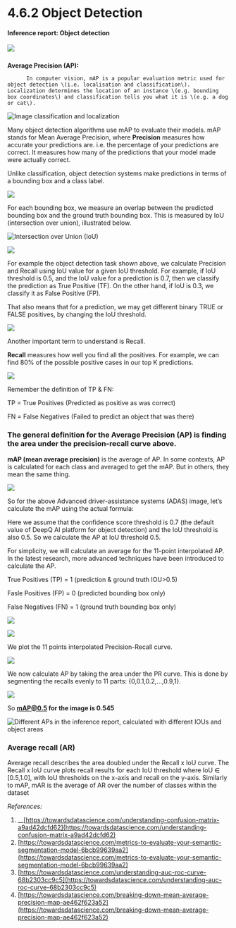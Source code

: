 # 4.6.2 Object Detection

#### Inference report: Object detection

![](../../.gitbook/assets/image%20%28140%29.png)

### **Average Precision \(AP\):**

          In computer vision, mAP is a popular evaluation metric used for object detection \(i.e. localisation and classification\). Localization determines the location of an instance \(e.g. bounding box coordinates\) and classification tells you what it is \(e.g. a dog or cat\).

![Image classification and localization](../../.gitbook/assets/image%20%28202%29.png)

Many object detection algorithms use mAP to evaluate their models. mAP stands for Mean Average Precision, where **Precision** measures how accurate your predictions are. i.e. the percentage of your predictions are correct. It measures how many of the predictions that your model made were actually correct.

Unlike classification, object detection systems make predictions in terms of a bounding box and a class label.

![](../../.gitbook/assets/image%20%28193%29.png)

For each bounding box, we measure an overlap between the predicted bounding box and the ground truth bounding box. This is measured by IoU \(intersection over union\), illustrated below.

![Intersection over Union \(IoU\)](../../.gitbook/assets/image%20%28175%29.png)

![](../../.gitbook/assets/image%20%28197%29.png)

For example the object detection task shown above, we calculate Precision and Recall using IoU value for a given IoU threshold. For example, if IoU threshold is 0.5, and the IoU value for a prediction is 0.7, then we classify the prediction as True Positive \(TF\). On the other hand, if IoU is 0.3, we classify it as False Positive \(FP\).

That also means that for a prediction, we may get different binary TRUE or FALSE positives, by changing the IoU threshold.

![](../../.gitbook/assets/image%20%281%29.png)

Another important term to understand is Recall.

**Recall** measures how well you find all the positives. For example, we can find 80% of the possible positive cases in our top K predictions.

![](../../.gitbook/assets/image%20%28162%29.png)

Remember the definition of TP & FN: 

TP = True Positives \(Predicted as positive as was correct\)

FN = False Negatives \(Failed to predict an object that was there\)

### **The general definition for the Average Precision \(AP\) is finding the area under the precision-recall curve above.**

**mAP \(mean average precision\)** is the average of AP. In some contexts, AP is calculated for each class and averaged to get the mAP. But in others, they mean the same thing.

![](../../.gitbook/assets/image%20%28183%29.png)

So for the above Advanced driver-assistance systems \(ADAS\) image, let’s calculate the mAP using the actual formula:

Here we assume that the confidence score threshold is 0.7 \(the default value of DeepQ AI platform for object detection\) and the IoU threshold is also 0.5. So we calculate the AP at IoU threshold 0.5.

For simplicity, we will calculate an average for the 11-point interpolated AP. In the latest research, more advanced techniques have been introduced to calculate the AP.

True Positives \(TP\) = 1 \(prediction & ground truth IOU&gt;0.5\)

Fasle Positives \(FP\) = 0 \(predicted bounding box only\)

False Negatives \(FN\) = 1 \(ground truth bounding box only\)

![](../../.gitbook/assets/image%20%28182%29.png)

![](../../.gitbook/assets/image%20%28130%29.png)

We plot the 11 points interpolated Precision-Recall curve.

![](../../.gitbook/assets/image%20%2837%29.png)

We now calculate AP by taking the area under the PR curve. This is done by segmenting the recalls evenly to 11 parts: {0,0.1,0.2,…,0.9,1}.

![](../../.gitbook/assets/image%20%28166%29.png)

So **mAP@0.5 for the image is 0.545**

![Different APs in the inference report, calculated with different IOUs and object areas](../../.gitbook/assets/image%20%28101%29.png)

### **Average recall \(AR\)**

Average recall describes the area doubled under the Recall x IoU curve. The Recall x IoU curve plots recall results for each IoU threshold where IoU ∈ \[0.5,1.0\], with IoU thresholds on the x-axis and recall on the y-axis. Similarly to mAP, mAR is the average of AR over the number of classes within the dataset



_References:_

1. \_\_[https://towardsdatascience.com/understanding-confusion-matrix-a9ad42dcfd62](https://towardsdatascience.com/understanding-confusion-matrix-a9ad42dcfd62)
2. [https://towardsdatascience.com/metrics-to-evaluate-your-semantic-segmentation-model-6bcb99639aa2](https://towardsdatascience.com/metrics-to-evaluate-your-semantic-segmentation-model-6bcb99639aa2)
3. [https://towardsdatascience.com/understanding-auc-roc-curve-68b2303cc9c5](https://towardsdatascience.com/understanding-auc-roc-curve-68b2303cc9c5)
4. [https://towardsdatascience.com/breaking-down-mean-average-precision-map-ae462f623a52](https://towardsdatascience.com/breaking-down-mean-average-precision-map-ae462f623a52)

